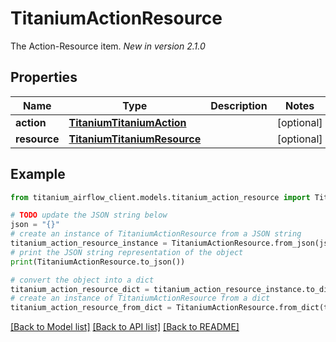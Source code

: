 # TitaniumActionResource

The Action-Resource item.  *New in version 2.1.0* 

## Properties

Name | Type | Description | Notes
------------ | ------------- | ------------- | -------------
**action** | [**TitaniumTitaniumAction**](.md) |  | [optional] 
**resource** | [**TitaniumTitaniumResource**](.md) |  | [optional] 

## Example

```python
from titanium_airflow_client.models.titanium_action_resource import TitaniumActionResource

# TODO update the JSON string below
json = "{}"
# create an instance of TitaniumActionResource from a JSON string
titanium_action_resource_instance = TitaniumActionResource.from_json(json)
# print the JSON string representation of the object
print(TitaniumActionResource.to_json())

# convert the object into a dict
titanium_action_resource_dict = titanium_action_resource_instance.to_dict()
# create an instance of TitaniumActionResource from a dict
titanium_action_resource_from_dict = TitaniumActionResource.from_dict(titanium_action_resource_dict)
```
[[Back to Model list]](../README.md#documentation-for-models) [[Back to API list]](../README.md#documentation-for-api-endpoints) [[Back to README]](../README.md)



